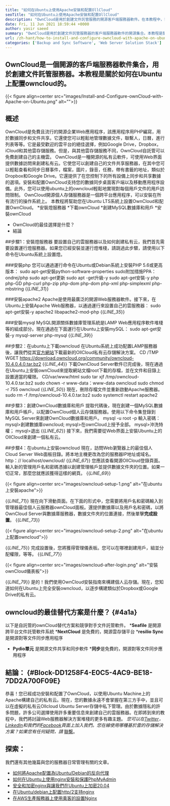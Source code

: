 ```yaml
---
title: "如何在Ubuntu上使用Apache安裝和配置OllCloud" 
seoTitle: "如何在Ubuntu上使用Apache安裝和配置OllCloud" 
description: "OwnCloud是用於創建文件託管服務的開源客戶端服務器軟件。在本教程中，我們將學習如何在ubuntu上安裝和配置owncloud" 
date: Fri, 11 Jun 2021 18:59:44 +0000
author: yasir saeed
summary: "OwnCloud是用於創建文件託管服務器的客戶端服務器軟件的開源集合。本教程是關於如何在Ubuntu上配置owncloud的。" 
url: /zh-hant/how-to-install-and-configure-owncloud-with-apache-on-ubuntu/
categories: ['Backup and Sync Software', 'Web Server Solution Stack']
---
```


## OwnCloud是一個開源的客戶端服務器軟件集合，用於創建文件託管服務器。本教程是關於如何在Ubuntu上配置owncloud的。

{{< figure align=center src="images/Install-and-Configure-ownCloud-with-Apache-on-Ubuntu.png" alt="">}}


## **概述**
OwnCloud是免費且流行的開源企業Web應用程序，該應用程序用PHP編寫，用於數據同步和文件共享。它還使您可以輕鬆地管理數據文件，聯繫人，日曆，進行列表等等​​。它是最受歡迎的雲平台的絕佳選擇，例如Google Drive，Dropbox，iCloud和其他雲存儲服務。但是，與其他雲存儲服務不同，OwnCloud自託管可以免費創建自己的主機雲。
OwnCloud是一種開源的私有云軟件，可使用Web界面提供數據訪問來創建私有云。它使您可以創建自己的文件共享服務器，在其中您可以輕鬆查看和同步日曆事件，檔案，圖片，錄音，任務，帶有書籤的地址，類似於Dropbox和Google Drive。它還提供了在您控制下的所有設備上同步和共享數據的選項。安裝和配置OwnCloud支持您的數據同步桌面客戶端以及移動應用程序設備。此外，您可以使用ubuntu上的owncloud輕鬆地實現對每個用戶文件的用戶訪問限制。 OwnCloud開源個人存儲服務器是一個跨平台應用程序，可以安裝在所有流行的操作系統上。
本教程將幫助您在Ubuntu LTS系統上設置OwnCloud和配置OwnCloud。
  *安裝燈服務器
  *下載ownCloud
  *創建MySQL數據庫和用戶
  *安裝ownCloud
  * OwnCloud的最佳選擇是什麼？
  * 結論

##步驟1：安裝燈服務器
要設置自己的雲服務器以及如何創建私有云，我們首先需要設置運行燈服務器。如果您已經安裝並運行燈堆棧，請跳過此步驟，請使用以下命令在Ubuntu系統上設置燈。

###安裝php
您可以通過運行命令在Ubuntu或Debian系統上安裝PHP 5.6或更高版本：
sudo apt-get安裝python-software-properties
sudo附加措施PPA：ondrej/php
sudo apt-get更新
sudo apt -get升級-y
sudo apt-get安裝-y php php-GD php-curl php-zip php-dom php-dom php-xml php-simplexml php-mbstring
{{_LINE_31_}}

###安裝apache2
Apache是​​使用最廣泛的開源Web服務器軟件。接下來，在Ubuntu上安裝Apache Web服務器，以通過運行來設置自己的雲服務器：
sudo apt-get安裝-y apache2 libapache2-mod-php
{{_LINE_35_}}

###安裝mysql
MySQL開源關係數據庫管理系統是LAMP Web應用程序軟件堆棧等的組成部分。現在通過在下面運行在Ubuntu上安裝mySQL：
sudo apt-get安裝-y mysql-server php-mysql
{{_LINE_39_}}

##步驟2：在ubuntu上下載owncloud
在Ubuntu系統上成功配置LAMP服務器後，讓我們從其[官方網站][1]下載最新的OllCloud私有云存儲解決方案。
CD /TMP
WGET https://download.owncloud.org/community/owncloud-10.4.0.4.0.tar.bz2
{{_LINE_44_}}
下載OwnCloud Server軟件已完成後，現在通過在Ubuntu上安裝ownCloud來提取網站文檔root下載的存檔，並在文件和目錄上設置適當的權限。
CD/var/www/html
sudo tar xjf /tmp/owncloud-10.4.0.tar.bz2
sudo chown -r www-data：www-data owncloud
sudo chmod -r 755 owncloud
{{_LINE_50_}}
現在，刪除存檔文件並重新啟動Apache服務器。
sudo rm -f /tmp/owncloud-10.4.0.tar.bz2
sudo systemctl restart apache2

##步驟3：創建OwnCloud數據庫和用戶
提取代碼後，現在創建一個MySQL數據庫和用戶帳戶，以配置OwnCloud個人云存儲服務器。使用以下命令集登錄到MySQL Server來創建OwnCloud數據庫和用戶。
mysql -u root -p
輸入密碼：
mysql>創建數據庫owncloud;
mysql>在ownCloud上授予全部。
mysql>沖洗特權；
mysql>退出
{{_LINE_62_}}
接下來，我們需要從Web界面上安裝Ubuntu上的OllCloud來創建一個私有云。

##步驟4：在ubuntu上安裝owncloud
現在，訪問Web瀏覽器上的最佳個人Cloud Server Web面板目錄。將本地主機更改為您的服務器IP地址或域名。
http：// localhost/owncloud/
{{_LINE_67_}}
您應該查看開源OllCloud登錄頁面。輸入新的管理用戶名和密碼憑據以創建管理帳戶並提供數據文件夾的位置。如果一切正常，那麼您就應該獲得這樣的網頁。
{{_LINE_69_}}

{{< figure align=center src="images/owncloud-setup-1.png" alt="在ubuntu上安裝apache">}}

{{_LINE_71_}}
現在向下滑動頁面。在下面的形式中，您需要將用戶名和密碼輸入到管理器最佳個人云服務器ownCloud面板。還提供數據庫以及用戶名和密碼，以將OwnCloud Server與數據庫服務器，數據文件夾的位置連接，然後單擊**完成設置**。
{{_LINE_73_}}

{{< figure align=center src="images/owncloud-setup-2.png" alt="在ubuntu上配置owncloud">}}

{{_LINE_75_}}
完成設置後，您將獲得管理儀表板。您可以在哪裡創建用戶，組並分配權限，等等。
{{_LINE_77_}}

{{< figure align=center src="images/owncloud-after-login.png" alt="安裝ownCloud儀表板">}}

{{_LINE_79_}}
是的！我們使用OwnCloud安裝指南來構建個人云存儲。現在，您知道如何在Ubuntu上完全安裝owncloud，以逐步構建類似於Dropbox或Google Drive的私有云。

## **owncloud的最佳替代方案是什麼？**    {#4a1a}
以下是自託管的ownCloud替代方案和競爭對手文件託管軟件。
  ***Seafile** 是開源跨平台文件託管軟件系統
  ***NextCloud** 是免費的，開源雲存儲平台
  ***resilio Sync** 是開源對等文件同步應用程序
  * **Pydio單元** 是開源文件共享和同步軟件
  ***同步**是免費的，開源對等文件同步應用程序

## **結論：**   {#Block-DD1258F4-E0C5-4AC9-BE18-7DD2A700F09E}
恭喜！您已經成功安裝和配置了OwnCloud，以使用Ubuntu Machine上的Apache構建自己的私有云。現在，您的數據永遠不會掌握在第三方手中，並且可以在虛擬的私有云Ollcloud Ubuntu Server存儲中私下管理。由於數據隱私的許多問題，許多公司選擇使用許多重要信息來創建自己的雲服務器。在即將到來的教程中，我們將討論Web服務器解決方案堆棧的更多有趣主題。
_您可以在[Twitter][2]，[LinkedIn][3]和我們的[Facebook][4]頁面上加入我們。您在線使用哪種基於雲的存儲解決方案？如果您有任何疑問，請_ [聯繫][5]。

## 探索：
我們還有其他幾篇與您的服務器日常管理有關的文章。
  * [如何將Apache配置為Ubuntu/Debian的反向代理][6]
  * [如何在Ubuntu上使用nginx安裝和保護PhpMyAdmin][7]
  * [安全和加密nginx與讓我們在Ubuntu上加密20.04][8]
  * [在Ubuntu/debian上配置http/2支持nginx][9]
  * [在AWS生產服務器上使用乘客的設置Nginx][10]

  
[1]: https://owncloud.org/install/
[2]: https://twitter.com/containerize_co
[3]: https://www.linkedin.com/company/containerize/
[4]: http://facebook.com/containerize
[5]: mailto:yasir.saeed@aspose.com
[6]: https://blog.containerize.com/web-server-solution-stack/how-to-configure-apache-as-a-reverse-proxy-for-ubuntudebian/
[7]: https://blog.containerize.com/web-server-solution-stack/how-to-install-and-secure-phpmyadmin-with-nginx-on-ubuntu/
[8]: https://blog.containerize.com/web-server-solution-stack/how-to-secure-nginx-with-letsencrypt-on-ubuntu-20-04/
[9]: https://blog.containerize.com/web-server-solution-stack/how-to-configure-http2-support-in-nginx-on-ubuntudebian/
[10]: https://blog.containerize.com/web-server-solution-stack/how-to-setup-nginx-with-passenger-on-aws-production-server/
